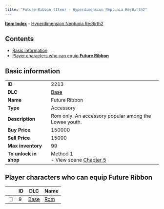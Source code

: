 ```yaml
---
title: "Future Ribbon (Item) - Hyperdimension Neptunia Re;Birth2"
---
```


[**Item Index**](/neptunia/rb2/item/index.html) - [Hyperdimension Neptunia Re;Birth2](/neptunia/rb2)

## Contents

- [Basic information](#basic-information)
- [Player characters who can equip **Future Ribbon**](#player-characters-who-can-equip-future-ribbon)

## Basic information

|   |   |
| -- | -- |
| **ID** | 2213 |
| **DLC** | [Base](/neptunia/rb2/dlc/0-base.html) |
| **Name** | Future Ribbon |
| **Type** | Accessory |
| **Description** | Rom only. An accessory popular among the Lowee youth. |
| **Buy Price** | 150000 |
| **Sell Price** | 15000 |
| **Max inventory** | 99 |
| **To unlock in shop** | Method 1<br />- View scene [Chapter 5](/neptunia/rb2/scene/0-351-chapter-5.html) |

## Player characters who can equip **Future Ribbon**

|    | ID | DLC | Name |
| -- | -- | --- | ---- |
| <input type="checkbox" id="rb2-player-0-9" class="trackbox" /> | 9 | [Base](/neptunia/rb2/dlc/0-base.html) | [Rom](/neptunia/rb2/player/0-9-rom.html) |
